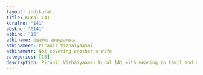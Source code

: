 ```yaml
---
layout: indikural
title: Kural 141
kuralno: "141"
abskno: "0141"
athino: "15"
athiname: பிறனில் விழையாமை
athinameen: Piranil Vizhaiyaamai
athinametr: Not coveting another's Wife
categories: [15]
description: Piranil Vizhaiyaamai kural 141 with meaning in tamil and english 
---
```


